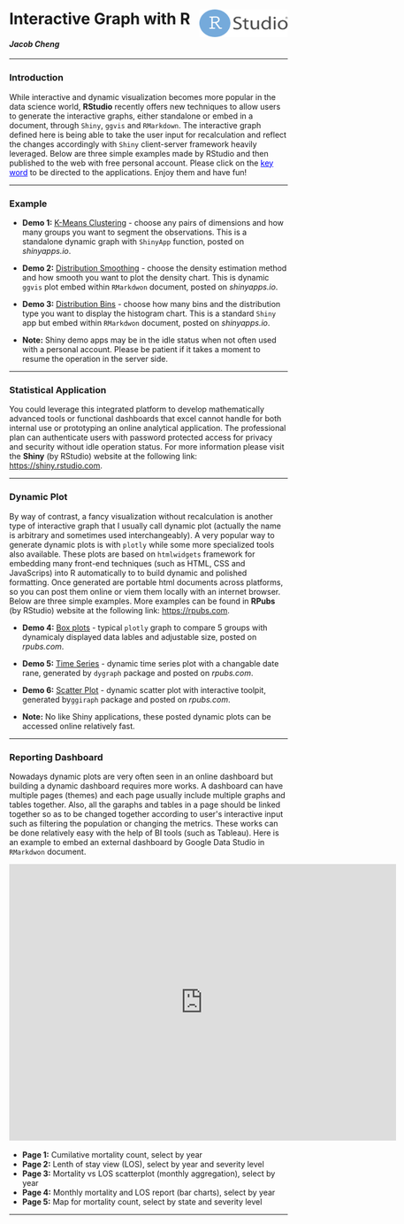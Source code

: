 <h1> Interactive Graph with R  <img src="logo.png" align="right" width="160" height="50" /> </h1>

<h4> <em>Jacob Cheng</em> </h4>

***
### Introduction
While interactive and dynamic visualization becomes more popular in the data science world, **RStudio** recently offers new techniques to allow users to generate the interactive graphs, either standalone or embed in a document, through `Shiny`, `ggvis` and `RMarkdown`. The interactive graph defined here is being able to take the user input for recalculation and reflect the changes accordingly with `Shiny` client-server framework heavily leveraged. Below are three simple examples made by RStudio and then published to the web with free personal account. Please click on the <font color="blue"><u>key word</u></font> to be directed to the applications. Enjoy them and have fun!


***
### Example
* **Demo 1:** <u>[K-Means Clustering](https://jcheng99.shinyapps.io/k-means_clustering)</u> - choose any pairs of dimensions and how many groups you want to segment the observations. This is a standalone dynamic graph with `ShinyApp` function, posted on *shinyapps.io*.

* **Demo 2:** <u>[Distribution Smoothing](https://jcheng99.shinyapps.io/Interactive_ggvis_plot)</u> - choose the density estimation method and how smooth you want to plot the density chart. This is dynamic `ggvis` plot embed within `RMarkdwon` document, posted on *shinyapps.io*.

* **Demo 3:** <u>[Distribution Bins](https://jcheng99.shinyapps.io/InteractiveShinyApp/)</u> - choose how many bins and the distribution type you want to display the histogram chart. This is a standard `Shiny` app but embed within `RMarkdwon` document, posted on *shinyapps.io*.

* **Note:** Shiny demo apps may be in the idle status when not often used with a personal account. Please be patient if it takes a moment to resume the operation in the server side.


***
### Statistical Application
You could leverage this integrated platform to develop mathematically advanced tools or functional dashboards that excel cannot handle for both internal use or prototyping an online analytical application. The professional plan can authenticate users with password protected access for privacy and security without idle operation status. For more information please visit the **Shiny** (by RStudio) website at the following link: <https://shiny.rstudio.com>.


***
### Dynamic Plot
By way of contrast, a fancy visualization without recalculation is another type of interactive graph that I usually call dynamic plot (actually the name is arbitrary and sometimes used interchangeably). A very popular way to generate dynamic plots is with `plotly` while some more specialized tools also available. These plots are based on `htmlwidgets` framework for embedding many front-end techniques (such as HTML, CSS and JavaScrips) into R automatically to to build dynamic and polished formatting. Once generated are portable html documents across platforms, so you can post them online or viem them locally with an internet browser.
Below are three simple examples. More examples can be found in **RPubs** (by RStudio) website at the following link: <https://rpubs.com>.

* **Demo 4:** <u>[Box plots](https://rpubs.com/chenghje/594826)</u> - typical `plotly` graph to compare 5 groups with dynamicaly displayed data lables and adjustable size, posted on *rpubs.com*.

* **Demo 5:** <u>[Time Series](https://rpubs.com/chenghje/594661)</u> - dynamic time series plot with a changable date rane, generated by `dygraph` package and posted on *rpubs.com*.

* **Demo 6:** <u>[Scatter Plot](https://rpubs.com/chenghje/594738)</u> - dynamic scatter plot with interactive toolpit, generated by`ggiraph` package and posted on *rpubs.com*.

* **Note:** No like Shiny applications, these posted dynamic plots can be accessed online relatively fast.


***
### Reporting Dashboard
Nowadays dynamic plots are very often seen in an online dashboard but building a dynamic dashboard requires more works. A dashboard can have multiple pages (themes) and each page usually include multiple graphs and tables together. Also, all the garaphs and tables in a page should be linked together so as to be changed together according to user's interactive input such as filtering the population or changing the metrics. These works can be done relatively easy with the help of BI tools (such as Tableau). Here is an example to embed an external dashboard by Google Data Studio in `RMarkdwon` document.


<iframe width="700" height="500" src="https://datastudio.google.com/embed/reporting/1WRu-jrKcJ43GOhG0WYjzuKT5AstIyQxj/page/d2nd" frameborder="0" style="border:0" allowfullscreen></iframe>

* **Page 1:** Cumilative mortality count, select by year
* **Page 2:** Lenth of stay view (LOS), select  by year and severity level
* **Page 3:** Mortality vs LOS scatterplot (monthly aggregation), select  by year
* **Page 4:** Monthly mortality and LOS report (bar charts), select  by year
* **Page 5:** Map for mortality count, select by state and severity level

***
